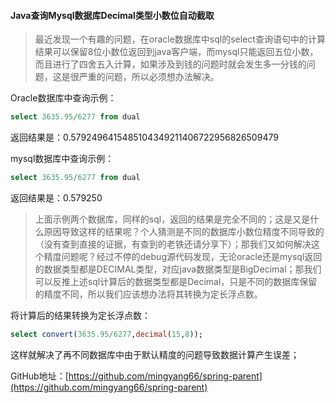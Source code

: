 #### Java查询Mysql数据库Decimal类型小数位自动截取

> 最近发现一个有趣的问题，在oracle数据库中sql的select查询语句中的计算结果可以保留8位小数位返回到java客户端，而mysql只能返回五位小数，而且进行了四舍五入计算，如果涉及到钱的问题时就会发生多一分钱的问题，这是很严重的问题，所以必须想办法解决。

Oracle数据库中查询示例：

```sql
select 3635.95/6277 from dual
```

返回结果是：0.5792496415485104349211406722956826509479

mysql数据库中查询示例：

```sql
select 3635.95/6277 from dual
```

返回结果是：0.579250

> 上面示例两个数据库，同样的sql，返回的结果是完全不同的；这是又是什么原因导致这样的结果呢？个人猜测是不同的数据库小数位精度不同导致的（没有查到直接的证据，有查到的老铁还请分享下）；那我们又如何解决这个精度问题呢？经过不停的debug源代码发现，无论oracle还是mysql返回的数据类型都是DECIMAL类型，对应java数据类型是BigDecimal；那我们可以反推上述sql计算后的数据类型都是Decimal，只是不同的数据库保留的精度不同，所以我们应该想办法将其转换为定长浮点数。

将计算后的结果转换为定长浮点数：

```sql
select convert(3635.95/6277,decimal(15,8));
```

这样就解决了再不同数据库中由于默认精度的问题导致数据计算产生误差；



GitHub地址：[https://github.com/mingyang66/spring-parent](https://github.com/mingyang66/spring-parent)